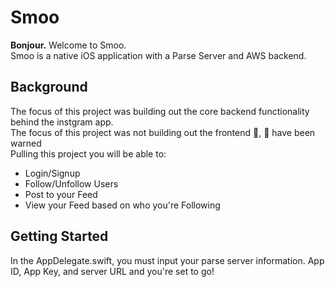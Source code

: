 # Smoo

<b>Bonjour.</b> Welcome to Smoo.<br>
Smoo is a native iOS application with a Parse Server and AWS backend.

## Background
The focus of this project was building out the core backend functionality behind the instgram app.<br>
The focus of this project was not building out the frontend 🎨, 👀 have been warned <br>
Pulling this project you will be able to:<br>
- Login/Signup
- Follow/Unfollow Users
- Post to your Feed
- View your Feed based on who you're Following

## Getting Started

In the AppDelegate.swift, you must input your parse server information. App ID, App Key, and server URL and you're set to go!
